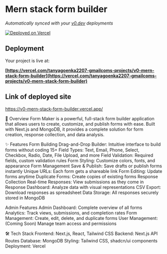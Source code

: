 # Mern stack form builder

*Automatically synced with your [v0.dev](https://v0.dev) deployments*

[![Deployed on Vercel](https://img.shields.io/badge/Deployed%20on-Vercel-black?style=for-the-badge&logo=vercel)](https://vercel.com/tanyagoenka2207-gmailcoms-projects/v0-mern-stack-form-builder)


## Deployment

Your project is live at:


**[https://vercel.com/tanyagoenka2207-gmailcoms-projects/v0-mern-stack-form-builder](https://vercel.com/tanyagoenka2207-gmailcoms-projects/v0-mern-stack-form-builder)**

## Link of deployed site
 https://v0-mern-stack-form-builder.vercel.app/


🚀 Overview
Form Maker is a powerful, full-stack form builder application that allows users to create, customize, and publish forms with ease. Built with Next.js and MongoDB, it provides a complete solution for form creation, response collection, and data analysis.

✨ Features
Form Building
Drag-and-Drop Builder: Intuitive interface to build forms without coding
15+ Field Types: Text, Email, Phone, Select, Checkbox, Radio, Date, File Upload, and more
Field Validation: Required fields, custom validation rules
Form Styling: Customize colors, fonts, and appearance
Form Management
Save & Publish: Save drafts or publish forms instantly
Unique URLs: Each form gets a shareable link
Form Editing: Update forms anytime
Duplicate Forms: Create copies of existing forms
Response Collection
Real-time Responses: View submissions as they come in
Response Dashboard: Analyze data with visual representations
CSV Export: Download responses as spreadsheet
Data Storage: All responses securely stored in MongoDB

Admin Features
Admin Dashboard: Complete overview of all forms
Analytics: Track views, submissions, and completion rates
Form Management: Create, edit, delete, and duplicate forms
User Management: (Coming Soon) Manage team access and permissions

🛠 Tech Stack
Frontend: Next.js, React, Tailwind CSS
Backend: Next.js API Routes
Database: MongoDB
Styling: Tailwind CSS, shadcn/ui components
Deployment: Vercel
